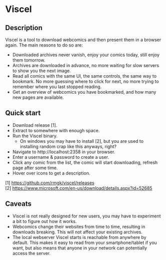 Viscel
======


Description
-----------

Viscel is a tool to download webcomics and then present them in a browser again. The main reasons to do so are:
* Downloaded archives never vanish, enjoy your comics today, still enjoy them tomorrow.
* Archives are downloaded in advance, no more waiting for slow servers to show you the next image.
* Read all comics with the same UI, the same controls, the same way to bookmark. No more guessing where to click for next, no more trying to remember where you last stopped reading.
* Get an overview of webcomics you have bookmarked, and how many new pages are available.


Quick start
-----------

* Download release [1].
* Extract to somewhere with enough space.
* Run the Viscel binary.
  * On windows you may have to install [2], but you are used to installing random crap like this anyways, right?
* Navigate to http://localhost:2358 in your browser.
* Enter a username & password to create a user.
* Click any comic from the list, the comic will start downloading, refresh page after some time.
* Hover over icons to get a description.

[1] https://github.com/rmgk/viscel/releases <br>
[2] https://www.microsoft.com/en-us/download/details.aspx?id=52685 

Caveats
-------

* Viscel is not really designed for new users, you may have to experiment a bit to figure out how it works.
* Webcomics change their websites from time to time, resulting in downloads breaking. This will not affect your existing archives.
* The local webserver Viscel starts is reachable from anywhere by default. This makes it easy to read from your smartphone/tablet if you want, but also means that anyone in your network can potentially access the server.

